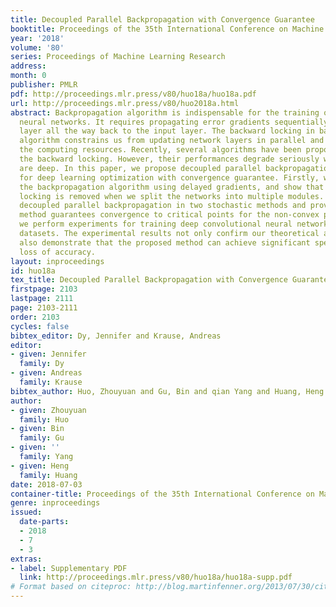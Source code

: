 ```yaml
---
title: Decoupled Parallel Backpropagation with Convergence Guarantee
booktitle: Proceedings of the 35th International Conference on Machine Learning
year: '2018'
volume: '80'
series: Proceedings of Machine Learning Research
address: 
month: 0
publisher: PMLR
pdf: http://proceedings.mlr.press/v80/huo18a/huo18a.pdf
url: http://proceedings.mlr.press/v80/huo2018a.html
abstract: Backpropagation algorithm is indispensable for the training of feedforward
  neural networks. It requires propagating error gradients sequentially from the output
  layer all the way back to the input layer. The backward locking in backpropagation
  algorithm constrains us from updating network layers in parallel and fully leveraging
  the computing resources. Recently, several algorithms have been proposed for breaking
  the backward locking. However, their performances degrade seriously when networks
  are deep. In this paper, we propose decoupled parallel backpropagation algorithm
  for deep learning optimization with convergence guarantee. Firstly, we decouple
  the backpropagation algorithm using delayed gradients, and show that the backward
  locking is removed when we split the networks into multiple modules. Then, we utilize
  decoupled parallel backpropagation in two stochastic methods and prove that our
  method guarantees convergence to critical points for the non-convex problem. Finally,
  we perform experiments for training deep convolutional neural networks on benchmark
  datasets. The experimental results not only confirm our theoretical analysis, but
  also demonstrate that the proposed method can achieve significant speedup without
  loss of accuracy.
layout: inproceedings
id: huo18a
tex_title: Decoupled Parallel Backpropagation with Convergence Guarantee
firstpage: 2103
lastpage: 2111
page: 2103-2111
order: 2103
cycles: false
bibtex_editor: Dy, Jennifer and Krause, Andreas
editor:
- given: Jennifer
  family: Dy
- given: Andreas
  family: Krause
bibtex_author: Huo, Zhouyuan and Gu, Bin and qian Yang and Huang, Heng
author:
- given: Zhouyuan
  family: Huo
- given: Bin
  family: Gu
- given: ''
  family: Yang
- given: Heng
  family: Huang
date: 2018-07-03
container-title: Proceedings of the 35th International Conference on Machine Learning
genre: inproceedings
issued:
  date-parts:
  - 2018
  - 7
  - 3
extras:
- label: Supplementary PDF
  link: http://proceedings.mlr.press/v80/huo18a/huo18a-supp.pdf
# Format based on citeproc: http://blog.martinfenner.org/2013/07/30/citeproc-yaml-for-bibliographies/
---
```

